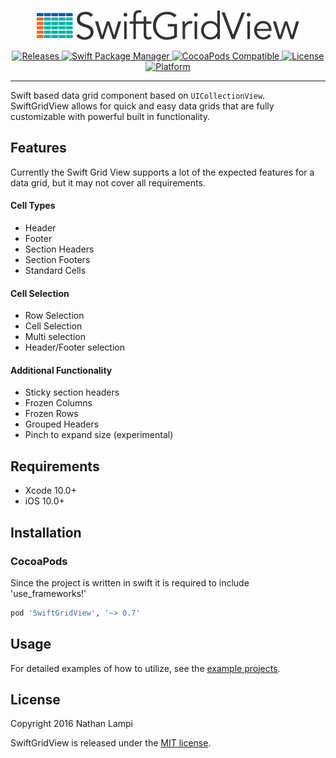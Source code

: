 <p align="center">
    <img src="/docs/SwiftGridViewLogo@2x.png" width=420 />
</p>
<p></p>
<p align="center">
    <a href="https://github.com/nlampi/SwiftGridView/releases">
        <img src="https://img.shields.io/github/release/nlampi/SwiftGridView.svg?style=flat"
            alt="Releases">
    </a>
    <a href="https://github.com/apple/swift-package-manager">
        <img src="https://img.shields.io/badge/Swift%20Package%20Manager-compatible-brightgreen.svg"
            alt="Swift Package Manager" />
    </a>
    <a href="https://cocoapods.org/pods/SwiftGridView">
        <img src="https://img.shields.io/cocoapods/v/SwiftGridView.svg?style=flat"
            alt="CocoaPods Compatible">
    </a>
    <a href="https://cocoapods.org/pods/SwiftGridView">
        <img src="https://img.shields.io/cocoapods/l/SwiftGridView.svg?style=flat"
            alt="License">
    </a>
    <a href="https://cocoadocs.org/docsets/SwiftGridView">
        <img src="https://img.shields.io/cocoapods/p/SwiftGridView.svg?style=flat"
            alt="Platform">
    </a>
</p>

----------------

Swift based data grid component based on `UICollectionView`. SwiftGridView allows for quick and easy data grids that are fully customizable with powerful built in functionality.

## Features

Currently the Swift Grid View supports a lot of the expected features for a data grid, but it may not cover all requirements.

#### Cell Types
- Header
- Footer
- Section Headers
- Section Footers
- Standard Cells

#### Cell Selection
- Row Selection
- Cell Selection
- Multi selection 
- Header/Footer selection

#### Additional Functionality
- Sticky section headers
- Frozen Columns
- Frozen Rows
- Grouped Headers
- Pinch to expand size (experimental)

## Requirements

- Xcode 10.0+
- iOS 10.0+

## Installation 

### CocoaPods

Since the project is written in swift it is required to include 'use_frameworks!'
```ruby
pod 'SwiftGridView', '~> 0.7'
```

## Usage

For detailed examples of how to utilize, see the [example projects](./Examples). 



## License

Copyright 2016 Nathan Lampi

SwiftGridView is released under the [MIT license](./LICENSE).
